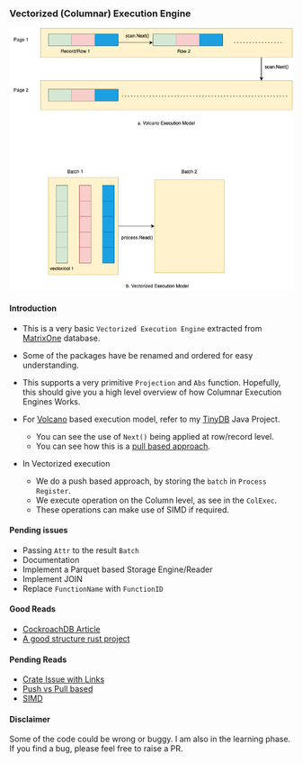 ### Vectorized (Columnar) Execution Engine

![Vectorized Exec Engine](docs/img/colexec.png)

#### Introduction
- This is a very basic `Vectorized Execution Engine` extracted 
from [MatrixOne](https://github.com/matrixorigin/matrixone) database.

- Some of the packages have be renamed and ordered for easy understanding.

- This supports a very primitive `Projection` and `Abs` function. 
Hopefully, this should give you a high level overview of how Columnar Execution Engines Works.

- For [Volcano](https://dbms-arch.fandom.com/wiki/Volcano_Model) based execution model, refer to my [TinyDB](https://github.com/arjunsk/tiny-db/blob/816330ef0d7e3a1f56a079de1a9950ea082b76a6/src/main/java/com/arjunsk/tiny_db/server/b_query_engine/impl/basic/b_execution_engine/A_Select_RWRecordScan.java#L42) Java Project.
    - You can see the use of `Next()` being applied at row/record level.
    - You can see how this is a [pull based approach](https://justinjaffray.com/query-engines-push-vs.-pull/).
- In Vectorized execution
  - We do a push based approach, by storing the `batch` in `Process Register`.
  - We execute operation on the Column level, as see in the `ColExec`. 
  - These operations can make use of SIMD if required.


#### Pending issues
- Passing `Attr` to the result `Batch`
- Documentation
- Implement a Parquet based Storage Engine/Reader
- Implement JOIN 
- Replace `FunctionName` with `FunctionID`

#### Good Reads
- [CockroachDB Article](https://www.cockroachlabs.com/blog/how-we-built-a-vectorized-execution-engine/)
- [A good structure rust project](https://github.com/dylan-p-wong/sql-engine)

#### Pending Reads
- [Crate Issue with Links](https://github.com/crate/crate/issues/10063)
- [Push vs Pull based](https://justinjaffray.com/query-engines-push-vs.-pull/)
- [SIMD](https://15721.courses.cs.cmu.edu/spring2023/slides/08-vectorization.pdf)

#### Disclaimer
Some of the code could be wrong or buggy. I am also in the learning phase. 
If you find a bug, please feel free to raise a PR.